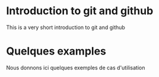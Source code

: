 # Introduction to git and github

This is a very short introduction to git and github


# Quelques examples 
Nous donnons ici quelques exemples de cas d'utilisation
